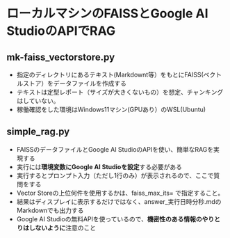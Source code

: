 # ローカルマシンのFAISSとGoogle AI StudioのAPIでRAG

## mk-faiss_vectorstore.py
- 指定のディレクトリにあるテキスト(Markdownt等）をもとにFAISS(ベクトルストア）をデータファイルを作成する
- テキストは定型レポート（サイズが大きくないもの）を想定、チャンキングはしていない。
- 稼働確認をした環境はWindows11マシン(GPUあり）のWSL(Ubuntu)

## simple_rag.py
- FAISSのデータファイルとGoogle AI StudioのAPIを使い、簡単なRAGを実現する
- 実行には**環境変数にGoogle AI Studioを設定**する必要がある
- 実行するとプロンプト入力（ただし1行のみ）が表示されるので、ここで質問をする
- Vector Storeの上位何件を使用するかは、faiss_max_its= で指定すること。
- 結果はディスプレイに表示するだけではなく、answer_実行日時分秒.mdのMarkdownでも出力する
- Google AI Studioの無料APIを使っているので、**機密性のある情報のやりとりはしないように**注意のこと
